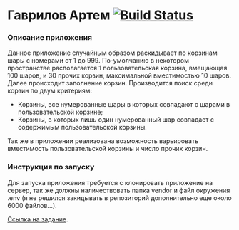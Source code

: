 
# Гаврилов Артем [![Build Status](https://travis-ci.org/OrdinarySkalen/laravelTeastApp.svg?branch=master)](https://travis-ci.org/OrdinarySkalen/laravelTeastApp)

### Описание приложения
Данное приложение случайным образом раскидывает по корзинам шары с номерами от 1 до 999. 
По-умолчанию в некотором пространстве располагается 1 пользовательская корзина, вмещающая 100 шаров, 
и 30 прочих корзин, максимальной вместимостью 10 шаров. Далее происходит заполнение корзин. 
Производится поиск среди корзин по двум критериям:
  * Корзины, все нумерованные шары в которых совпадают с шарами в пользовательской корзине;
  * Корзины, в которых лишь один нумерованный шар совпадает с содержимым пользовательской корзины.

Так же в приложении реализована возможность варьировать вместимость пользовательской корзины и 
число прочих корзин.
   
### Инструкция по запуску
Для запуска приложения требуется с клонировать приложение на сервер, так же должны наличествовать папка 
vendor и файл окружения .env (я не решился закидывать в репозиторий дополнительно еще около 6000 
файлов...).

[Ссылка на задание](https://gist.github.com/kasl/f2414f86484b31dc46849177246f9f16#file-test_task_baskets_balls-md).

